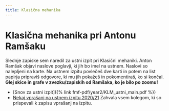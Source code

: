 ```yaml
---
title: Klasična mehanika
---
```

# Klasična mehanika pri Antonu Ramšaku
Slednje zapiske sem naredil za ustni izpit pri Klasični mehaniki. Anton Ramšak objavi naslove poglavji, ki jih bo imel na ustnem. Naslovi so nalepljeni na karte. Na ustnem izpitu povlečeš dve karti in potem na list papirja pripraviš odgovore, ki mu jih pokažeš in pokomentiraš, ko si končal. **Glej skice in grafe v zvezku/zapiskih od Ramšaka, ko je bilo po zoomu!**

* [Snov za ustni izpit]({% link fmf-pdf/year2/KLM_ustni_main.pdf %})
* [Nekaj vprašanj na ustnem izpitu 2020/21](https://docs.google.com/document/d/1kA7Bvwpw7FaWbh0Wx28yfnL4hka4tUR9D0S2vams_Z8/edit#heading=h.ee9lo8vc8oig)
Zahvala vsem kolegom, ki so prispevali k zapisu vprašanj na izpitu.
